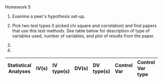Homework 5

1. Examine a peer's hypothesis set-up.

2. Pick two test types (I picked chi square and correlation) and find papers that use
this test methods. See table below for description of type of variables used, number of
variables, and plot of results from the paper.

3.

4.

| **Statistical Analyses**	|  **IV(s)**  |  **IV type(s)** |  **DV(s)**  |  **DV type(s)**  |  **Control Var** | **Control Var type**  | **Question to be answered** | **_H0_** | **alpha** | **link to paper**|
|:----------:|:----------|:------------|:-------------|:-------------|:------------|:------------- |:------------------|:----:|:-------:|:-------|
